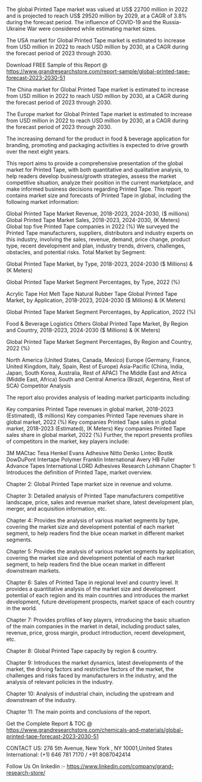 
The global Printed Tape market was valued at US$ 22700 million in 2022 and is projected to reach US$ 29520 million by 2029, at a CAGR of 3.8% during the forecast period. The influence of COVID-19 and the Russia-Ukraine War were considered while estimating market sizes.

The USA market for Global Printed Tape market is estimated to increase from USD million in 2022 to reach USD million by 2030, at a CAGR during the forecast period of 2023 through 2030.

Download FREE Sample of this Report @ https://www.grandresearchstore.com/report-sample/global-printed-tape-forecast-2023-2030-51

The China market for Global Printed Tape market is estimated to increase from USD million in 2022 to reach USD million by 2030, at a CAGR during the forecast period of 2023 through 2030.

The Europe market for Global Printed Tape market is estimated to increase from USD million in 2022 to reach USD million by 2030, at a CAGR during the forecast period of 2023 through 2030.

The increasing demand for the product in food & beverage application for branding, promoting and packaging activities is expected to drive growth over the next eight years.

This report aims to provide a comprehensive presentation of the global market for Printed Tape, with both quantitative and qualitative analysis, to help readers develop business/growth strategies, assess the market competitive situation, analyze their position in the current marketplace, and make informed business decisions regarding Printed Tape. This report contains market size and forecasts of Printed Tape in global, including the following market information:

Global Printed Tape Market Revenue, 2018-2023, 2024-2030, ($ millions)
Global Printed Tape Market Sales, 2018-2023, 2024-2030, (K Meters)
Global top five Printed Tape companies in 2022 (%)
We surveyed the Printed Tape manufacturers, suppliers, distributors and industry experts on this industry, involving the sales, revenue, demand, price change, product type, recent development and plan, industry trends, drivers, challenges, obstacles, and potential risks. Total Market by Segment:

Global Printed Tape Market, by Type, 2018-2023, 2024-2030 ($ Millions) & (K Meters)

Global Printed Tape Market Segment Percentages, by Type, 2022 (%)

Acrylic Tape
Hot Melt Tape
Natural Rubber Tape
Global Printed Tape Market, by Application, 2018-2023, 2024-2030 ($ Millions) & (K Meters)

Global Printed Tape Market Segment Percentages, by Application, 2022 (%)

Food & Beverage
Logistics
Others
Global Printed Tape Market, By Region and Country, 2018-2023, 2024-2030 ($ Millions) & (K Meters)

Global Printed Tape Market Segment Percentages, By Region and Country, 2022 (%)

North America (United States, Canada, Mexico)
Europe (Germany, France, United Kingdom, Italy, Spain, Rest of Europe)
Asia-Pacific (China, India, Japan, South Korea, Australia, Rest of APAC)
The Middle East and Africa (Middle East, Africa)
South and Central America (Brazil, Argentina, Rest of SCA)
Competitor Analysis

The report also provides analysis of leading market participants including:

Key companies Printed Tape revenues in global market, 2018-2023 (Estimated), ($ millions)
Key companies Printed Tape revenues share in global market, 2022 (%)
Key companies Printed Tape sales in global market, 2018-2023 (Estimated), (K Meters)
Key companies Printed Tape sales share in global market, 2022 (%)
Further, the report presents profiles of competitors in the market, key players include:

3M
MACtac
Tesa
Henkel
Evans Adhesive
Nitto Denko
Lintec
Bostik
DowDuPont
Intertape Polymer
Franklin International
Avery
HB Fuller
Advance Tapes International
LORD
Adhesives Research
Lohmann
Chapter 1: Introduces the definition of Printed Tape, market overview.

Chapter 2: Global Printed Tape market size in revenue and volume.

Chapter 3: Detailed analysis of Printed Tape manufacturers competitive landscape, price, sales and revenue market share, latest development plan, merger, and acquisition information, etc.

Chapter 4: Provides the analysis of various market segments by type, covering the market size and development potential of each market segment, to help readers find the blue ocean market in different market segments.

Chapter 5: Provides the analysis of various market segments by application, covering the market size and development potential of each market segment, to help readers find the blue ocean market in different downstream markets.

Chapter 6: Sales of Printed Tape in regional level and country level. It provides a quantitative analysis of the market size and development potential of each region and its main countries and introduces the market development, future development prospects, market space of each country in the world.

Chapter 7: Provides profiles of key players, introducing the basic situation of the main companies in the market in detail, including product sales, revenue, price, gross margin, product introduction, recent development, etc.

Chapter 8: Global Printed Tape capacity by region & country.

Chapter 9: Introduces the market dynamics, latest developments of the market, the driving factors and restrictive factors of the market, the challenges and risks faced by manufacturers in the industry, and the analysis of relevant policies in the industry.

Chapter 10: Analysis of industrial chain, including the upstream and downstream of the industry.

Chapter 11: The main points and conclusions of the report.

Get the Complete Report & TOC @ https://www.grandresearchstore.com/chemicals-and-materials/global-printed-tape-forecast-2023-2030-51

CONTACT US:
276 5th Avenue, New York , NY 10001,United States
International: (+1) 646 781 7170 / +91 8087042414

Follow Us On linkedin :- https://www.linkedin.com/company/grand-research-store/
